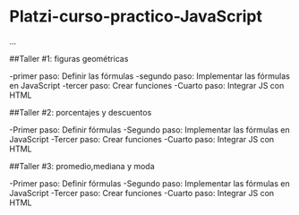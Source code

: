 # Platzi-curso-practico-JavaScript

...

##Taller #1: figuras geométricas

-primer paso: Definir las fórmulas
-segundo paso: Implementar las fórmulas en JavaScript
-tercer paso: Crear funciones
-Cuarto paso: Integrar JS con HTML

##Taller #2: porcentajes y descuentos

-Primer paso: Definir fórmulas 
-Segundo paso: Implementar las fórmulas en JavaScript
-Tercer paso: Crear funciones
-Cuarto paso: Integrar JS con HTML

##Taller #3: promedio,mediana y moda

-Primer paso: Definir fórmulas 
-Segundo paso: Implementar las fórmulas en JavaScript
-Tercer paso: Crear funciones
-Cuarto paso: Integrar JS con HTML